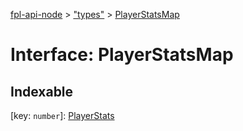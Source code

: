 [fpl-api-node](../README.md) > ["types"](../modules/_types_.md) > [PlayerStatsMap](../interfaces/_types_.playerstatsmap.md)



# Interface: PlayerStatsMap

## Indexable

\[key: `number`\]:&nbsp;[PlayerStats](_types_.playerstats.md)

